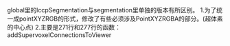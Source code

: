 global里的lccpSegmentation与segmentation里单独的版本有所区别。
1.为了统一成pointXYZRGB的形式，修改了有些必须涉及PointXYZRGBA的部分。(超体素的中心点)
2.主要是271行和277行的函数：addSupervoxelConnectionsToViewer
